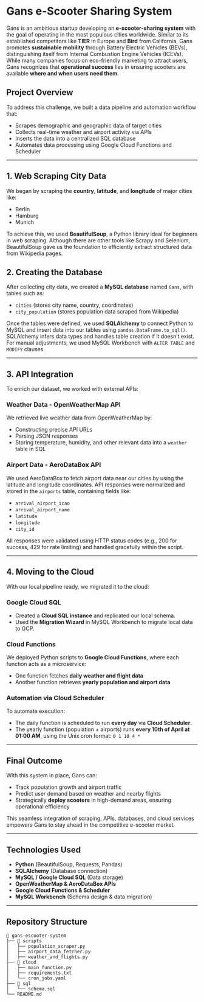 # Gans e-Scooter Sharing System

Gans is an ambitious startup developing an **e-scooter-sharing system** with the goal of operating in the most populous cities worldwide. Similar to its established competitors like **TIER** in Europe and **Bird** from California, Gans promotes **sustainable mobility** through Battery Electric Vehicles (BEVs), distinguishing itself from Internal Combustion Engine Vehicles (ICEVs). While many companies focus on eco-friendly marketing to attract users, Gans recognizes that **operational success** lies in ensuring scooters are available **where and when users need them**.

## Project Overview
To address this challenge, we built a data pipeline and automation workflow that:
- Scrapes demographic and geographic data of target cities
- Collects real-time weather and airport activity via APIs
- Inserts the data into a centralized SQL database
- Automates data processing using Google Cloud Functions and Scheduler

---

## 1. Web Scraping City Data
We began by scraping the **country**, **latitude**, and **longitude** of major cities like:
- Berlin
- Hamburg
- Munich

To achieve this, we used **BeautifulSoup**, a Python library ideal for beginners in web scraping. Although there are other tools like Scrapy and Selenium, BeautifulSoup gave us the foundation to efficiently extract structured data from Wikipedia pages.

## 2. Creating the Database
After collecting city data, we created a **MySQL database** named `Gans`, with tables such as:
- `cities` (stores city name, country, coordinates)
- `city_population` (stores population data scraped from Wikipedia)

Once the tables were defined, we used **SQLAlchemy** to connect Python to MySQL and insert data into our tables using `pandas.DataFrame.to_sql()`. SQLAlchemy infers data types and handles table creation if it doesn’t exist. For manual adjustments, we used MySQL Workbench with `ALTER TABLE` and `MODIFY` clauses.

---

## 3. API Integration
To enrich our dataset, we worked with external APIs:

### Weather Data - OpenWeatherMap API
We retrieved live weather data from OpenWeatherMap by:
- Constructing precise API URLs
- Parsing JSON responses
- Storing temperature, humidity, and other relevant data into a `weather` table in SQL

### Airport Data - AeroDataBox API
We used AeroDataBox to fetch airport data near our cities by using the latitude and longitude coordinates. API responses were normalized and stored in the `airports` table, containing fields like:
- `arrival_airport_icao`
- `arrival_airport_name`
- `latitude`
- `longitude`
- `city_id`

All responses were validated using HTTP status codes (e.g., 200 for success, 429 for rate limiting) and handled gracefully within the script.

---

## 4. Moving to the Cloud
With our local pipeline ready, we migrated it to the cloud:

### Google Cloud SQL
- Created a **Cloud SQL instance** and replicated our local schema.
- Used the **Migration Wizard** in MySQL Workbench to migrate local data to GCP.

### Cloud Functions
We deployed Python scripts to **Google Cloud Functions**, where each function acts as a microservice:
- One function fetches **daily weather and flight data**
- Another function retrieves **yearly population and airport data**

### Automation via Cloud Scheduler
To automate execution:
- The daily function is scheduled to run **every day** via **Cloud Scheduler**.
- The yearly function (population + airports) runs **every 10th of April at 01:00 AM**, using the Unix cron format: `0 1 10 4 *`

---

## Final Outcome
With this system in place, Gans can:
- Track population growth and airport traffic
- Predict user demand based on weather and nearby flights
- Strategically **deploy scooters** in high-demand areas, ensuring operational efficiency

This seamless integration of scraping, APIs, databases, and cloud services empowers Gans to stay ahead in the competitive e-scooter market.

---

## Technologies Used
- **Python** (BeautifulSoup, Requests, Pandas)
- **SQLAlchemy** (Database connection)
- **MySQL / Google Cloud SQL** (Data storage)
- **OpenWeatherMap & AeroDataBox APIs**
- **Google Cloud Functions & Scheduler**
- **MySQL Workbench** (Schema design & data migration)

---

## Repository Structure
```
📁 gans-escooter-system
├── 📁 scripts
│   ├── population_scraper.py
│   ├── airport_data_fetcher.py
│   ├── weather_and_flights.py
├── 📁 cloud
│   ├── main_function.py
│   ├── requirements.txt
│   └── cron_jobs.yaml
├── 📁 sql
│   └── schema.sql
└── README.md
```


